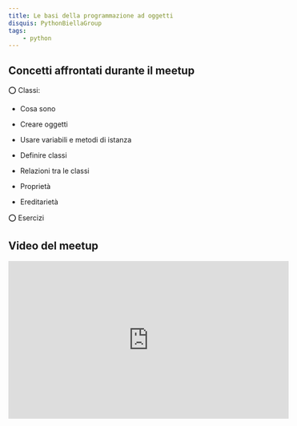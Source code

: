 ```yaml
---
title: Le basi della programmazione ad oggetti
disquis: PythonBiellaGroup
tags:
    - python
---
```


## Concetti affrontati durante il meetup

⭕️ Classi:

* Cosa sono

* Creare oggetti

* Usare variabili e metodi di istanza

* Definire classi

* Relazioni tra le classi

* Proprietà

* Ereditarietà

⭕️ Esercizi


## Video del meetup
<iframe width="560" height="315" src="https://www.youtube.com/embed/cczVo4HepKg" title="YouTube video player" frameborder="0" allow="accelerometer; autoplay; clipboard-write; encrypted-media; gyroscope; picture-in-picture; web-share" allowfullscreen></iframe>

